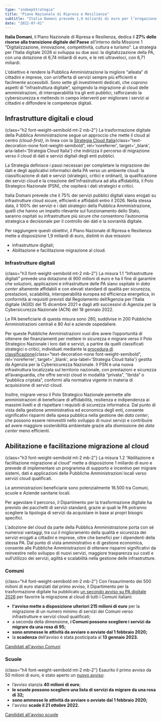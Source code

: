 ```yaml
---
type: "indeepStrategia"
title: "Piano Nazionale di Ripresa e Resilienza"
subtitle: "Italia Domani prevede 1,9 miliardi di euro per l’erogazione di servizi pubblici digitali su infrastrutture cloud sicure, efficienti e affidabili"
date: "2022-07-01"
---
```


 **Italia Domani**, il Piano Nazionale di Ripresa e Resilienza, dedica il **27% delle risorse alla transizione digitale del Paese** all’interno della Missione 1 “Digitalizzazione, innovazione, competitività, cultura e turismo".
La strategia per l'Italia digitale 2026 si sviluppa su due assi: la digitalizzazione della PA, con una dotazione di 6,74 miliardi di euro, e le reti ultraveloci, con 6,71 miliardi.
 
L’obiettivo è rendere la Pubblica Amministrazione la migliore “alleata” di cittadini e imprese, con un’offerta di servizi sempre più efficienti e facilmente accessibili. Sono sette gli investimenti dedicati, che coprono aspetti di “infrastruttura digitale”, spingendo la migrazione al cloud delle amministrazioni, di interoperabilità tra gli enti pubblici, rafforzando la cybersicurezza e mettendo in campo interventi per migliorare i servizi ai cittadini e diffondere le competenze digitali.

## Infrastrutture digitali e cloud
{class="h2 font-weight-semibold mt-2 mb-2"}
La trasformazione digitale della Pubblica Amministrazione segue un approccio che mette il cloud al centro _(cloud-first)_, in linea con la [Strategia Cloud Italia](https://innovazione.gov.it/dipartimento/focus/strategia-cloud-italia/){class="text-decoration-none font-weight-semibold", rel='noreferrer', target='_blank', aria-label='Strategia Cloud Italia'} che indirizza il percorso di migrazione verso il cloud di dati e servizi digitali degli enti pubblici. 
 
La Strategia definisce i passi necessari per completare la migrazione dei dati e degli applicativi informatici della PA verso un ambiente cloud: la classificazione di dati e servizi (strategici, critici e ordinari), la qualificazione dei servizi cloud e la creazione dell’infrastruttura ad alta affidabilità, il Polo Strategico Nazionale (PSN), che ospiterà i dati strategici e critici.

Italia Domani prevede che il 75% dei servizi pubblici digitali siano erogati su infrastrutture cloud sicure, efficienti e affidabili entro il 2026. Nella stessa data, il 100% dei servizi e i dati strategici della Pubblica Amministrazione, quelli che hanno un impatto rilevante sul funzionamento dello Stato, saranno ospitati su infrastrutture più sicure che consentono l’autonomia strategica e decisionale per il controllo dei dati e la sovranità digitale.
 
Per raggiungere questi obiettivi, il Piano Nazionale di Ripresa e Resilienza mette a disposizione 1,9 miliardi di euro, distinti in  due missioni:
- Infrastrutture digitali;
- Abilitazione e facilitazione migrazione al cloud.

### Infrastrutture digitali
{class="h3 font-weight-semibold mt-2 mb-2"}
La misura 1.1 “Infrastrutture digitali” prevede una dotazione di 900 milioni di euro e ha il fine di garantire che soluzioni, applicazioni e infrastrutture delle PA siano ospitate in _data center_ altamente affidabili e con elevati standard di qualità per sicurezza, prestazioni, scalabilità, interoperabilità europea ed efficienza energetica, in conformità ai requisiti previsti dal Regolamento dell’Agenzia per l’Italia digitale (AGID) del 15 dicembre 2021 e dagli atti successivi di Agenzia per la Cybersicurezza Nazionale (ACN) del 18 gennaio 2022. 

Le PA beneficiarie di questa misura sono 280, suddivise in 200 Pubbliche Amministrazioni centrali e 80 Asl e aziende ospedaliere.

Per queste Pubbliche Amministrazioni vuol dire avere l’opportunità di ottenere dei finanziamenti per mettere in sicurezza e migrare verso il Polo Strategico Nazionale i loro dati e servizi, a partire da quelli classificati strategici o critici, individuati mediante la [procedura di classificazione](https://innovazione.gov.it/notizie/articoli/cloud-italia-pubblicata-la-metodologia-di-classificazione-di-dati-e-servizi/){class="text-decoration-none font-weight-semibold", rel='noreferrer', target='_blank', aria-label='Strategia Cloud Italia'} gestita da Agenzia per la Cybersicurezza Nazionale. Il PSN è una nuova infrastruttura localizzata sul territorio nazionale, con prestazioni e sicurezza all’avanguardia, che offre servizi cloud in modalità “privata”, “ibrida” o “pubblica criptata”, conformi alla normativa vigente in materia di acquisizione di servizi cloud.

Inoltre, migrare verso il Polo Strategico Nazionale permette alle amministrazioni di beneficiare di affidabilità, resilienza e indipendenza ai massimi livelli e di rispettare i requisiti di sicurezza informatica. Dal punto di vista della gestione amministrativa ed economica degli enti,  consente significativi risparmi della spesa pubblica nella gestione dei _data center_, che possono essere reinvestiti nello sviluppo di nuovi servizi e contribuire ad avere maggiore sostenibilità ambientale grazie alla dismissione dei _data center_ meno efficienti.

## Abilitazione e facilitazione migrazione al cloud
{class="h3 font-weight-semibold mt-2 mb-2"}
La misura 1.2 “Abilitazione e facilitazione migrazione al cloud” mette a disposizione 1 miliardo di euro e prevede di implementare un programma di supporto e incentivo per migrare sistemi, dati e applicazioni delle Pubbliche Amministrazioni locali verso servizi cloud qualificati.

Le amministrazioni beneficiarie sono potenzialmente 16.500 tra Comuni, scuole e Aziende sanitarie locali.

Per agevolare il percorso, il Dipartimento per la trasformazione digitale ha previsto dei pacchetti di servizi standard, grazie ai quali le PA potranno scegliere la tipologia di servizi da acquistare in base ai propri bisogni specifici.

L’adozione del cloud da parte della Pubblica Amministrazione porta con sé numerosi vantaggi, tra cui il miglioramento della qualità e sicurezza dei servizi erogati a cittadini e imprese, oltre che benefici per i dipendenti della stessa PA. Dal punto di vista amministrativo e di gestione economica, consente alle Pubbliche Amministrazioni di ottenere risparmi significativi da reinvestire nello sviluppo di nuovi servizi, maggiore trasparenza sui costi e sull’utilizzo dei servizi, agilità e scalabilità nella gestione delle infrastrutture.

### Comuni
{class="h4 font-weight-semibold mt-2 mb-2"}
Con l’esaurimento dei 500 milioni di euro stanziati dal primo avviso, il Dipartimento per la trasformazione digitale ha pubblicato [un secondo avviso su PA digitale 2026](https://innovazione.gov.it/notizie/articoli/migrazione-al-cloud-dei-comuni-nuove-risorse-grazie-al-pnrr/) per favorire la migrazione al cloud di tutti i Comuni italiani:
* **l'avviso mette a disposizione ulteriori 215 milioni di euro** per la migrazione di un numero minimo di servizi dei Comuni verso infrastrutture e servizi cloud qualificati;
* a seconda della dimensione, **i Comuni possono scegliere i servizi da migrare da una rosa di 95;**
* **sono ammesse le attività da avviare o avviate dal 1 febbraio 2020;**
* la **scadenza** dell’avviso è stata posticipata al **13 gennaio 2023.**

<div class="col-12 text-center mt-3 mb-5">
<a href="https://areariservata.padigitale2026.gov.it/Pa_digitale2026_dettagli_avviso?id=a017Q00000uzQmzQAE" class="btn btn-primary" target="_blank">Candidati all'avviso Comuni</a>
</div>

### Scuole
{class="h4 font-weight-semibold mt-2 mb-2"}
Esaurito il primo avviso da 50 milioni di euro, è stato aperto un [nuovo avviso](https://innovazione.gov.it/notizie/articoli/pa-digitale-2026-pubblicati-nuovi-avvisi-per-le-scuole/):
* l’avviso stanzia **40 milioni di euro**;
* **le scuole possono scegliere una lista di servizi da migrare da una rosa di 32;**
* **sono ammesse le attività da avviare o avviate dal 1 febbraio 2020;**
* l'avviso **scade il 21 ottobre 2022.**

<div class="col-12 text-center mt-3 mb-5">
<a href="https://areariservata.padigitale2026.gov.it/Pa_digitale2026_dettagli_avviso?id=a017Q00000ocbtmQAA" class="btn btn-primary" target="_blank">Candidati all'avviso scuole</a>
</div>

